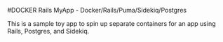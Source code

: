 #DOCKER Rails MyApp - Docker/Rails/Puma/Sidekiq/Postgres

This is a sample toy app to spin up separate containers for an app using Rails, Postgres, and Sidekiq.
